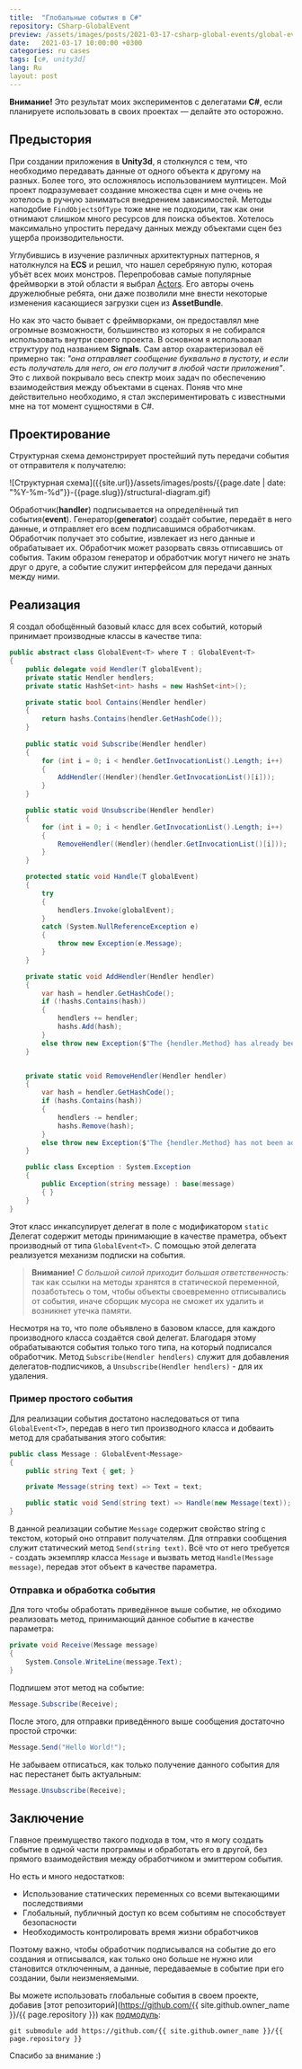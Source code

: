 ```yaml
---
title:  "Глобальные события в C#"
repository: CSharp-GlobalEvent
preview: /assets/images/posts/2021-03-17-csharp-global-events/global-event.jpg
date:   2021-03-17 10:00:00 +0300
categories: ru cases
tags: [c#, unity3d]
lang: Ru
layout: post
---
```


**Внимание!** Это результат моих экспериментов с делегатами **C#**, если планируете использовать в своих проектах — делайте это осторожно.

## Предыстория
При создании приложения в **Unity3d**, я столкнулся с тем, что необходимо передавать данные от одного объекта к другому на разных. Более того, это осложнялось использованием мултицсен. Мой проект подразумевает создание множества сцен и мне очень не хотелось в ручную заниматься внедрением зависимостей.
Методы наподобие `FindObjectsOfType` тоже мне не подходили, так как они отнимают слишком много ресурсов для поиска объектов. Хотелось максимально упростить передачу данных между объектами сцен без ущерба производительности.

Углубившись в изучение различных архитектурных паттернов, я натолкнулся на **ECS** и решил, что нашел серебряную пулю, которая убъёт всех моих монстров. Перепробовав самые популярные фреймворки в этой области я выбрал [Actors](https://github.com/PixeyeHQ/actors.unity). Его авторы очень дружелюбные ребята, они даже позволили мне внести некоторые изменения касающиеся загрузки сцен из **AssetBundle**. 

Но как это часто бывает с фреймворками, он предоставлял мне огромные возможности, большинство из которых я не собирался использовать внутри своего проекта. В основном я использовал структуру под названием **Signals**. Сам автор охарактеризовал её примерно так: *"она отправляет сообщение буквально в пустоту, и если есть получатель для него, он его получит в любой части приложения"*.  Это с лихвой покрывало весь спектр моих задач по обеспечению взаимодействия между объектами в сценах. Поняв что мне действительно необходимо, я стал экспериментировать с известными мне на тот момент сущностями в C#.

## Проектирование
Структурная схема демонстрирует простейший путь передачи события от отправителя к получателю:

![Структурная схема]({{site.url}}/assets/images/posts/{{page.date | date: "%Y-%m-%d"}}-{{page.slug}}/structural-diagram.gif)

Обработчик(**handler**) подписывается на определённый тип события(**event**). Генератор(**generator**) создаёт событие, передаёт в него данные, и отправляет его всем подписавшимся обработчикам. Обработчик получает это событие, извлекает из него данные и обрабатывает их. Обработчик может разорвать связь отписавшись от события. Таким образом генератор и обработчик могут ничего не знать друг о друге, а событие служит интерфейсом для передачи данных между ними.

## Реализация
Я создал обобщённый базовый класс для всех событий, который принимает производные классы в качестве типа:
```csharp
public abstract class GlobalEvent<T> where T : GlobalEvent<T>
{
    public delegate void Hendler(T globalEvent);
    private static Hendler hendlers;
    private static HashSet<int> hashs = new HashSet<int>();

    private static bool Contains(Hendler hendler)
    {
        return hashs.Contains(hendler.GetHashCode());
    }
	
    public static void Subscribe(Hendler hendler)
    {
        for (int i = 0; i < hendler.GetInvocationList().Length; i++)
        {
            AddHendler((Hendler)(hendler.GetInvocationList()[i]));
        }
    }

    public static void Unsubscribe(Hendler hendler)
    {
        for (int i = 0; i < hendler.GetInvocationList().Length; i++)
        {
            RemoveHendler((Hendler)(hendler.GetInvocationList()[i]));
        }
    }

    protected static void Handle(T globalEvent)
    {
        try
        {
            hendlers.Invoke(globalEvent);
        }
        catch (System.NullReferenceException e)
        {
            throw new Exception(e.Message);
        }
    }

    private static void AddHendler(Hendler hendler)
    {
        var hash = hendler.GetHashCode();
        if (!hashs.Contains(hash))
        {
            hendlers += hendler;
            hashs.Add(hash);
        }
        else throw new Exception($"The {hendler.Method} has already been added in {typeof(T)} hendlers");
    }


    private static void RemoveHendler(Hendler hendler)
    {
        var hash = hendler.GetHashCode();
        if (hashs.Contains(hash))
        {
            hendlers -= hendler;
            hashs.Remove(hash);
        }
        else throw new Exception($"The {hendler.Method} has not been added in {typeof(T)} hendlers");
    }

    public class Exception : System.Exception
    {
        public Exception(string message) : base(message)
        { }
    }
}
```

Этот класс инкапсулирует делегат в поле с модификатором `static` Делегат содержит методы принимающие в качестве праметра, объект производный от типа `GlobalEvent<T>`. С помощью этой делегата реализуется механизм подписки на события.

> **Внимание!** _С большой силой приходит большая ответственность:_ так как ссылки на методы хранятся в статической переменной, позаботьтесь о том, чтобы объекты своевременно отписывались от события, иначе сборщик мусора не сможет их удалить и возникнет утечка памяти.

Несмотря на то, что поле объявлено в базовом классе, для каждого производного класса создаётся свой делегат. Благодаря этому обрабатываются события только того типа, на который подписался обработчик. Метод `Subscribe(Hendler hendlers)` служит для добавления делегатов-подписчиков, а `Unsubscribe(Hendler hendlers)` - для их удаления.

### Пример простого события
Для реализации события достатоно наследоваться от типа `GlobalEvent<T>`, передав в него тип производного класса и добваить метод для срабатывания этого события:
```csharp
public class Message : GlobalEvent<Message>
{
    public string Text { get; }

    private Message(string text) => Text = text;

	public static void Send(string text) => Handle(new Message(text));
}
```
В данной реализации событие `Message` содержит свойство string с текстом, который оно отправит получателям.
Для отправки сообщения служит статический метод `Send(string text)`. Всё что от него требуется - создать экземпляр класса `Message` и вызвать метод `Handle(Message message)`, передав этот объект в качестве параметра. 

### Отправка и обработка события
Для того чтобы обработать приведённое выше событие, не обходимо реализовать метод, принимающий данное событие в качестве параметра:
```csharp
private void Receive(Message message)
{
    System.Console.WriteLine(message.Text);
}
```
Подпишем этот метод на событие:
```csharp
Message.Subscribe(Receive);
```
После этого, для отправки приведённого выше сообщения достаточно простой строчки:
```csharp
Message.Send("Hello World!");
```
Не забываем отписаться, как только получение данного события для нас перестанет быть актуальным:
```csharp
Message.Unsubscribe(Receive);
```

## Заключение
Главное преимущество такого подхода в том, что я могу создать событие в одной части программы и обработать его в другой, без прямого взаимодействия между обработчиком и эмиттером события.

Но есть и много недостатков:
* Использование статических переменных со всеми вытекающими последствиями
* Глобальный, публичный доступ ко всем событиям не способствует безопасности
* Необходимость контролировать время жизни обработчиков

Поэтому важно, чтобы обработчик подписывался на событие до его создания и отписывался, как только оно больше не нужно или становится отключенным, а данные, передаваемые в событие при его создании, были неизменяемыми.

Вы можете использовать глобальные события в своем проекте, добавив [этот репозиторий](https://github.com/{{ site.github.owner_name }}/{{ page.repository }}) как [подмодуль](https://git-scm.com/book/en/v2/Git-Tools-Submodules):

    git submodule add https://github.com/{{ site.github.owner_name }}/{{ page.repository }}

Спасибо за внимание :)
